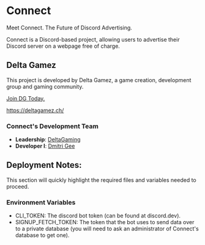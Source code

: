 # Connect
Meet Connect. The Future of Discord Advertising. 

Connect is a Discord-based project, allowing users to advertise their Discord server on a webpage free of charge.

## Delta Gamez
This project is developed by Delta Gamez, a game creation, development group and gaming community. 

[Join DG Today.](https://discord.gg/sYpmUFQ)

https://deltagamez.ch/

### Connect's Development Team
- **Leadership**: [DeltaGaming](https://github.com/DeltaGamingCH)
- **Developer I**: [Dmitri Gee](https://github.com/DmitriGee)

## Deployment Notes:

This section will quickly highlight the required files and variables needed to proceed.

### Environment Variables
- CLI_TOKEN: The discord bot token (can be found at discord.dev).
- SIGNUP_FETCH_TOKEN: The token that the bot uses to send data over to a private database (you will need to ask an administrator of Connect's database to get one).
